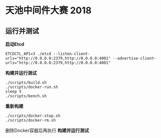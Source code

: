 # 天池中间件大赛 2018

## 运行并测试

**启动Etcd**

```
ETCDCTL_API=3 ./etcd --listen-client-urls="http://0.0.0.0:2379,http://0.0.0.0:4001" --advertise-client-urls="http://0.0.0.0:2379,http://0.0.0.0:4001"
```

**构建并运行测试**

```
./scripts/build.sh
./scripts/docker-run.sh
sleep 5
./scripts/bench.sh
```

**重新构建**

```
./scripts/docker-stop.sh
./scripts/docker-rm.sh
```

删除Docker容器后再执行 **构建并运行测试**
